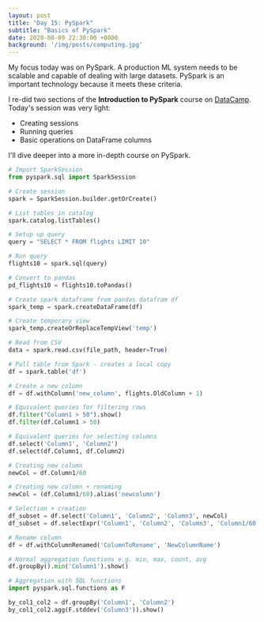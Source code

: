 ```yaml
---
layout: post
title: "Day 15: PySpark"
subtitle: "Basics of PySpark"
date: 2020-08-09 22:30:00 +0800
background: '/img/posts/computing.jpg'
---
```


My focus today was on PySpark. A production ML system needs to be scalable and capable of dealing with large datasets. PySpark is an important technology because it meets these criteria.

I re-did two sections of the **Introduction to PySpark** course on [DataCamp](https://learn.datacamp.com/courses/introduction-to-pyspark). Today's session was very light:

* Creating sessions
* Running queries
* Basic operations on DataFrame columns

I'll dive deeper into a more in-depth course on PySpark.

```py
# Import SparkSession
from pyspark.sql import SparkSession

# Create session
spark = SparkSession.builder.getOrCreate()

# List tables in catalog
spark.catalog.listTables()

# Setup up query
query = "SELECT * FROM flights LIMIT 10"

# Run query
flights10 = spark.sql(query)

# Convert to pandas
pd_flights10 = flights10.toPandas()

# Create spark dataframe from pandas datafram df
spark_temp = spark.createDataFrame(df)

# Create temporary view
spark_temp.createOrReplaceTempView('temp')

# Read from CSV
data = spark.read.csv(file_path, header=True)

# Pull table from Spark - creates a local copy
df = spark.table('df')

# Create a new column
df = df.withColumn('new_column', flights.OldColumn + 1)

# Equivalent queries for filtering rows
df.filter("Column1 > 50").show()
df.filter(df.Column1 > 50)

# Equivalent queries for selecting columns
df.select('Column1', 'Column2')
df.select(df.Column1, df.Column2)

# Creating new column
newCol = df.Column1/60

# Creating new column + renaming
newCol = (df.Column1/60).alias('newcolumn')

# Selection + creation
df_subset = df.select('Column1', 'Column2', 'Column3', newCol)
df_subset = df.selectExpr('Column1', 'Column2', 'Column3', 'Column1/60 as newcolumn')

# Rename column
df = df.withColumnRenamed('ColumnToRename', 'NewColumnName')

# Normal aggregation functions e.g. min, max, count, avg
df.groupBy().min('Column1').show()

# Aggregation with SQL functions
import pyspark.sql.functions as F

by_col1_col2 = df.groupBy('Column1', 'Column2')
by_col1_col2.agg(F.stddev('Column3')).show()
```